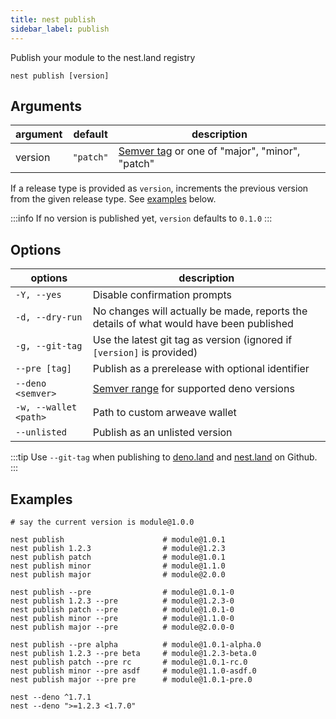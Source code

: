 ```yaml
---
title: nest publish
sidebar_label: publish
---
```


Publish your module to the nest.land registry

```shell script
nest publish [version]
```

## Arguments

 argument | default | description
 -------- | ------- | -----------
 version | `"patch"` | [Semver tag](https://semver.org/) or one of "major", "minor", "patch"

If a release type is provided as `version`, increments the previous version from the given release type. See [examples](#examples) below.

:::info
If no version is published yet, `version` defaults to `0.1.0`
:::

## Options

 options | description 
 ------- | ----------- 
 `-Y, --yes` | Disable confirmation prompts
 `-d, --dry-run` | No changes will actually be made, reports the details of what would have been published
 `-g, --git-tag` | Use the latest git tag as version (ignored if `[version]` is provided)
 `--pre [tag]` | Publish as a prerelease with optional identifier
 `--deno <semver>` | [Semver range](https://github.com/nestdotland/semver#ranges) for supported deno versions
 `-w, --wallet <path>` | Path to custom arweave wallet
 `--unlisted` | Publish as an unlisted version

:::tip
Use `--git-tag` when publishing to [deno.land](https://deno.land) and [nest.land](https://nest.land) on Github.
:::

## Examples

```shell script
# say the current version is module@1.0.0

nest publish                      # module@1.0.1
nest publish 1.2.3                # module@1.2.3
nest publish patch                # module@1.0.1
nest publish minor                # module@1.1.0
nest publish major                # module@2.0.0

nest publish --pre                # module@1.0.1-0
nest publish 1.2.3 --pre          # module@1.2.3-0
nest publish patch --pre          # module@1.0.1-0
nest publish minor --pre          # module@1.1.0-0
nest publish major --pre          # module@2.0.0-0

nest publish --pre alpha          # module@1.0.1-alpha.0
nest publish 1.2.3 --pre beta     # module@1.2.3-beta.0
nest publish patch --pre rc       # module@1.0.1-rc.0
nest publish minor --pre asdf     # module@1.1.0-asdf.0
nest publish major --pre pre      # module@1.0.1-pre.0

nest --deno ^1.7.1
nest --deno ">=1.2.3 <1.7.0"
```
